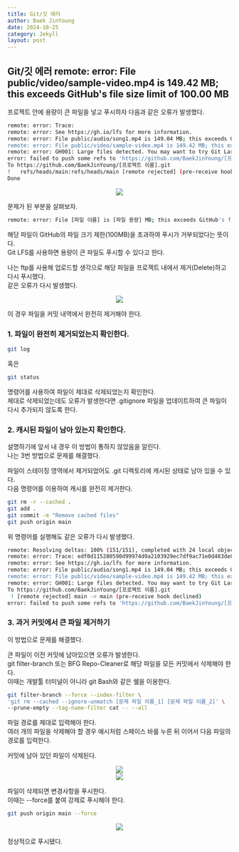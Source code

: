 ```yaml
---
title: Git/깃 에러
author: Baek JinYoung
date: 2024-10-25
category: Jekyll
layout: post
---
```


Git/깃 에러 remote: error: File public/video/sample-video.mp4 is 149.42 MB; this exceeds GitHub's file size limit of 100.00 MB
-

프로젝트 안에 용량이 큰 파일을 넣고 푸시하자 다음과 같은 오류가 발생했다.    

```bash
remote: error: Trace:         
remote: error: See https://gh.io/lfs for more information.        
remote: error: File public/audio/song1.mp4 is 149.04 MB; this exceeds GitHub's file size limit of 100.00 MB        
remote: error: File public/video/sample-video.mp4 is 149.42 MB; this exceeds GitHub's file size limit of 100.00 MB        
remote: error: GH001: Large files detected. You may want to try Git Large File Storage - https://git-lfs.github.com.        
error: failed to push some refs to 'https://github.com/BaekJinYoung/[프로젝트 이름].git'
To https://github.com/BaekJinYoung/[프로젝트 이름].git
!	refs/heads/main:refs/heads/main	[remote rejected] (pre-receive hook declined)
Done
```
<center><img src="https://github.com/user-attachments/assets/5588cc59-f8cf-4f3d-9c0b-99c6563f1996"></center>

문제가 된 부분을 살펴보자.    

```bash
remote: error: File [파일 이름] is [파일 용량] MB; this exceeds GitHub's file size limit of 100.00 MB   
```

해당 파일이 GitHub의 파일 크기 제한(100MB)을 초과하여 푸시가 거부되었다는 뜻이다.    
Git LFS를 사용하면 용량이 큰 파일도 푸시할 수 있다고 한다.    

나는 ftp를 사용해 업로드할 생각으로 해당 파일을 프로젝트 내에서 제거(Delete)하고 다시 푸시했다.    
같은 오류가 다시 발생했다.    

<center><img src="https://github.com/user-attachments/assets/f771d36f-813c-4772-b1e6-9457833cb961"></center>

이 경우 파일을 커밋 내역에서 완전히 제거해야 한다.    


### 1. 파일이 완전히 제거되었는지 확인한다.

```bash
git log
```
혹은
```bash
git status
```

명령어를 사용하여 파일이 제대로 삭제되었는지 확인한다.    
제대로 삭제되었는데도 오류가 발생한다면 .gitignore 파일을 업데이트하여 큰 파일이 다시 추가되지 않도록 한다.    


### 2. 캐시된 파일이 남아 있는지 확인한다.

설명하기에 앞서 내 경우 이 방법이 통하지 않았음을 알린다.    
나는 3번 방법으로 문제를 해결했다.    

파일이 스테이징 영역에서 제거되었어도 .git 디렉토리에 캐시된 상태로 남아 있을 수 있다.    
다음 명령어를 이용하여 캐시를 완전히 제거한다.    

```bash
git rm -r --cached .
git add .
git commit -m "Remove cached files"
git push origin main
```

위 명령어를 실행해도 같은 오류가 다시 발생했다.    

```bash
remote: Resolving deltas: 100% (151/151), completed with 24 local objects.
remote: error: Trace: edf0d115280590d99974d9a2103929ec7df9ac71e0d483de8398975a940c1f76
remote: error: See https://gh.io/lfs for more information.
remote: error: File public/audio/song1.mp4 is 149.04 MB; this exceeds GitHub's file size limit of 100.00 MB
remote: error: File public/video/sample-video.mp4 is 149.42 MB; this exceeds GitHub's file size limit of 100.00 MB
remote: error: GH001: Large files detected. You may want to try Git Large File Storage - https://git-lfs.github.com.
To https://github.com/BaekJinYoung/[프로젝트 이름].git
 ! [remote rejected] main -> main (pre-receive hook declined)
error: failed to push some refs to 'https://github.com/BaekJinYoung/[프로젝트 이름].git'
```

### 3. 과거 커밋에서 큰 파일 제거하기

이 방법으로 문제를 해결했다.    

큰 파일이 이전 커밋에 남아있으면 오류가 발생한다.    
git filter-branch 또는 BFG Repo-Cleaner로 해당 파일을 모든 커밋에서 삭제해야 한다.    
이때는 개발툴 터미널이 아니라 git Bash와 같은 쉘을 이용한다.    

```bash
git filter-branch --force --index-filter \
'git rm --cached --ignore-unmatch [문제 파일 이름_1] [문제 파일 이름_2]' \
--prune-empty --tag-name-filter cat -- --all
```

파일 경로를 제대로 입력해야 한다.    
여러 개의 파일을 삭제해야 할 경우 예시처럼 스페이스 바를 누른 뒤 이어서 다음 파일의 경로를 입력한다.    

커밋에 남아 있던 파일이 삭제된다.

<center><img src="https://github.com/user-attachments/assets/abd334aa-36ca-4d7d-ba24-2f0549e8e617"></center>

<center><img src="https://github.com/user-attachments/assets/8543235a-abce-4693-857d-af1490d74b47"></center>

파일이 삭제되면 변경사항을 푸시한다.    
이때는 --force를 붙여 강제로 푸시해야 한다.    

```bash
git push origin main --force
```

<center><img src="https://github.com/user-attachments/assets/fca120b8-a7c5-484f-bf1c-a5990d93c34a"></center>

정상적으로 푸시됐다.    